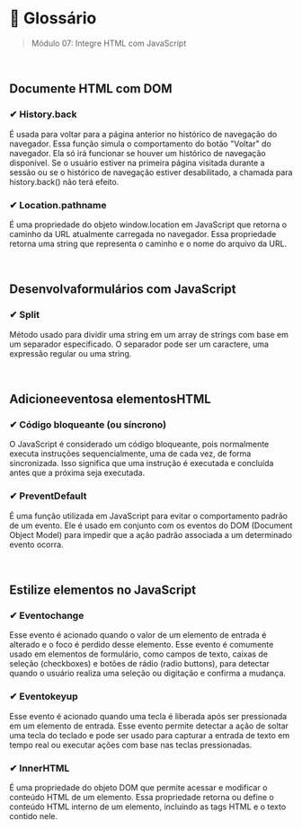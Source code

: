 # 📌 Glossário
> Módulo 07: Integre HTML com JavaScript

<br>

## Documente HTML com DOM
### ✔ History.back
É usada para voltar para a página anterior no histórico de navegação do navegador. Essa função simula o comportamento do botão "Voltar" do navegador. Ela só irá funcionar se houver um histórico de navegação disponível. Se o usuário estiver na primeira página visitada durante a sessão ou se o histórico de navegação estiver desabilitado, a chamada para history.back() não terá efeito.

### ✔ Location.pathname  
É uma propriedade do objeto window.location em JavaScript que retorna o caminho da URL atualmente carregada no navegador. Essa propriedade retorna uma string que representa o caminho e o nome do arquivo da URL.

<br>

## Desenvolvaformulários com JavaScript
### ✔ Split
Método usado para dividir uma string em um array de strings com base em um separador especificado. O separador pode ser um caractere, uma expressão regular ou uma string. 

<br>

## Adicioneeventosa elementosHTML
### ✔ Código bloqueante (ou síncrono)
O JavaScript é considerado um código bloqueante, pois normalmente executa instruções sequencialmente, uma de cada vez, de forma sincronizada. Isso significa que uma instrução é executada e concluída antes que a próxima seja executada. 

### ✔ PreventDefault
É uma função utilizada em JavaScript para evitar o comportamento padrão de um evento. Ele é usado em conjunto com os eventos do DOM (Document Object Model) para impedir que a ação padrão associada a um determinado evento ocorra. 

<br>

## Estilize elementos no JavaScript
### ✔ Eventochange
Esse evento é acionado quando o valor de um elemento de entrada é alterado e o foco é perdido desse elemento. Esse evento é comumente usado em elementos de formulário, como campos de texto, caixas de seleção (checkboxes) e botões de rádio (radio buttons), para detectar quando o usuário realiza uma seleção ou digitação e confirma a mudança.

### ✔ Eventokeyup
Esse evento é acionado quando uma tecla é liberada após ser pressionada em um elemento de entrada. Esse evento permite detectar a ação de soltar uma tecla do teclado e pode ser usado para capturar a entrada de texto em tempo real ou executar ações com base nas teclas pressionadas.

### ✔ InnerHTML
É uma propriedade do objeto DOM que permite acessar e modificar o conteúdo HTML de um elemento. Essa propriedade retorna ou define o conteúdo HTML interno de um elemento, incluindo as tags HTML e o texto contido nele.